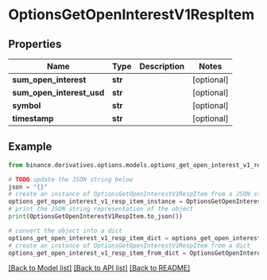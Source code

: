 # OptionsGetOpenInterestV1RespItem


## Properties

Name | Type | Description | Notes
------------ | ------------- | ------------- | -------------
**sum_open_interest** | **str** |  | [optional] 
**sum_open_interest_usd** | **str** |  | [optional] 
**symbol** | **str** |  | [optional] 
**timestamp** | **str** |  | [optional] 

## Example

```python
from binance.derivatives.options.models.options_get_open_interest_v1_resp_item import OptionsGetOpenInterestV1RespItem

# TODO update the JSON string below
json = "{}"
# create an instance of OptionsGetOpenInterestV1RespItem from a JSON string
options_get_open_interest_v1_resp_item_instance = OptionsGetOpenInterestV1RespItem.from_json(json)
# print the JSON string representation of the object
print(OptionsGetOpenInterestV1RespItem.to_json())

# convert the object into a dict
options_get_open_interest_v1_resp_item_dict = options_get_open_interest_v1_resp_item_instance.to_dict()
# create an instance of OptionsGetOpenInterestV1RespItem from a dict
options_get_open_interest_v1_resp_item_from_dict = OptionsGetOpenInterestV1RespItem.from_dict(options_get_open_interest_v1_resp_item_dict)
```
[[Back to Model list]](../README.md#documentation-for-models) [[Back to API list]](../README.md#documentation-for-api-endpoints) [[Back to README]](../README.md)


